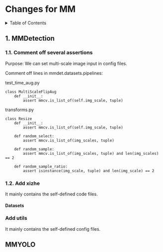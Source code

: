 # Changes for MM


<!-- TABLE OF CONTENTS -->
<details>
  <summary>Table of Contents</summary>
  <ol>
    <ul>
      <a href="#1-mmdetection">1. MMDetection</a>
      <ul>
        <ul><a href="#1-1-comment-off-several-assertions">1.1. Comment off several assertions</a></ul>
        <ul><a href="#1-2-add-xizhe">1.2. Add xizhe</a></ul>
        <ul>
          <ul><a href="#datasets">Datasets</a></ul>
        </ul>
        <ul><a href="#add-utils">Add utils</a></ul>
      </ul>
    </ul>
    <ul>
      <a href="#mmyolo">MMYOLO</a>
    </ul>
  </ol>
</details>

## 1. MMDetection
### 1.1. Comment off several assertions

Purpose: We can set multi-scale image input in config files.

Comment off lines in mmdet.datasets.pipelines:

test_time_aug.py

    class MultiScaleFlipAug
        def __init__: 
            assert mmcv.is_list_of(self.img_scale, tuple)
            
            
transforms.py

    class Resize
        def __init__:
            assert mmcv.is_list_of(self.img_scale, tuple)
            
        def random_select:
            assert mmcv.is_list_of(img_scales, tuple)
            
        def random_sample:
            assert mmcv.is_list_of(img_scales, tuple) and len(img_scales) == 2
            
        def random_sample_ratio:
            assert isinstance(img_scale, tuple) and len(img_scale) == 2


### 1.2. Add xizhe

It mainly contains the self-defined code files.



#### Datasets


### Add utils

It mainly contains the self-defined config files.




## MMYOLO
